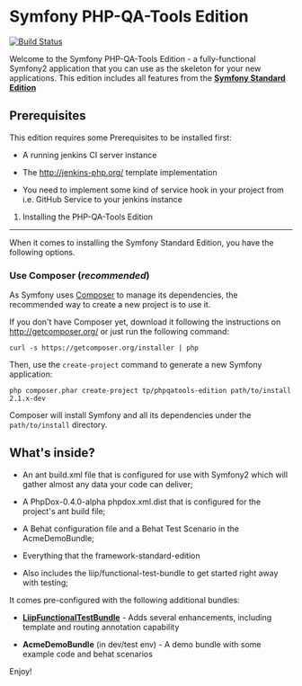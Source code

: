 Symfony PHP-QA-Tools Edition
========================

[![Build Status](http://ci.responsive-code.de/jenkins/job/symfony-phpqatools/badge/icon)](http://ci.responsive-code.de/jenkins/job/symfony-phpqatools/)

Welcome to the Symfony PHP-QA-Tools Edition - a fully-functional Symfony2
application that you can use as the skeleton for your new applications.
This edition includes all features from the [**Symfony Standard Edition**][1]

Prerequisites
---------------

This edition requires some Prerequisites to be installed first:

  * A running jenkins CI server instance

  * The http://jenkins-php.org/ template implementation

  * You need to implement some kind of service hook in your project from i.e. GitHub Service to your jenkins instance

1) Installing the PHP-QA-Tools Edition
----------------------------------

When it comes to installing the Symfony Standard Edition, you have the
following options.

### Use Composer (*recommended*)

As Symfony uses [Composer][2] to manage its dependencies, the recommended way
to create a new project is to use it.

If you don't have Composer yet, download it following the instructions on
http://getcomposer.org/ or just run the following command:

    curl -s https://getcomposer.org/installer | php

Then, use the `create-project` command to generate a new Symfony application:

    php composer.phar create-project tp/phpqatools-edition path/to/install 2.1.x-dev

Composer will install Symfony and all its dependencies under the
`path/to/install` directory.


What's inside?
---------------

  * An ant build.xml file that is configured for use with Symfony2 which will gather almost any data your code can deliver;

  * A PhpDox-0.4.0-alpha phpdox.xml.dist that is configured for the project's ant build file;

  * A Behat configuration file and a Behat Test Scenario in the AcmeDemoBundle;

  * Everything that the framework-standard-edition

  * Also includes the liip/functional-test-bundle to get started right away with testing;

It comes pre-configured with the following additional bundles:

  * [**LiipFunctionalTestBundle**][3] - Adds several enhancements, including
    template and routing annotation capability

  * **AcmeDemoBundle** (in dev/test env) - A demo bundle with some example
    code and behat scenarios

Enjoy!

[1]:  https://github.com/symfony/symfony-standard
[2]:  http://getcomposer.org
[3]:  https://github.com/liip/LiipFunctionalTestBundle

